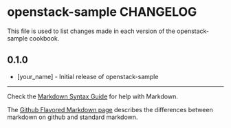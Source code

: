 openstack-sample CHANGELOG
==========================

This file is used to list changes made in each version of the openstack-sample cookbook.

0.1.0
-----
- [your_name] - Initial release of openstack-sample

- - -
Check the [Markdown Syntax Guide](http://daringfireball.net/projects/markdown/syntax) for help with Markdown.

The [Github Flavored Markdown page](http://github.github.com/github-flavored-markdown/) describes the differences between markdown on github and standard markdown.
